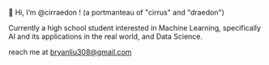 👋 Hi, I’m @cirraedon ! (a portmanteau of "cirrus" and "draedon")

Currently a high school student interested in Machine Learning, specifically AI and its applications in the real world, and Data Science.

reach me at bryanliu308@gmail.com


